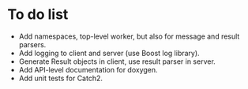 # To do list

  * Add namespaces, top-level worker, but also for message and result
    parsers.
  * Add logging to client and server (use Boost log library).
  * Generate Result objects in client, use result parser in server.
  * Add API-level documentation for doxygen.
  * Add unit tests for Catch2.
